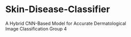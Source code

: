 # Skin-Disease-Classifier
A Hybrid CNN-Based Model for Accurate Dermatological Image Classification 
Group 4
